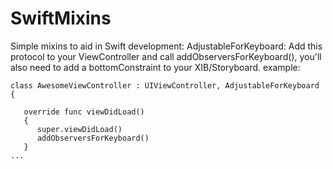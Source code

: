 # SwiftMixins

Simple mixins to aid in Swift development:
AdjustableForKeyboard:
Add this protocol to your ViewController and call addObserversForKeyboard(), you'll also need to add a bottomConstraint to your XIB/Storyboard. example:

```
class AwesomeViewController : UIViewController, AdjustableForKeyboard
{

   override func viewDidLoad()
   {
      super.viewDidLoad()
      addObserversForKeyboard()
   }
...
```
